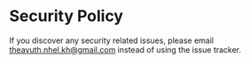 # Security Policy

If you discover any security related issues, please email theavuth.nhel.kh@gmail.com instead of using the issue tracker.
